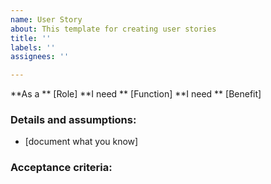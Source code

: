 ```yaml
---
name: User Story
about: This template for creating user stories
title: ''
labels: ''
assignees: ''

---
```


**As a **  [Role]
**I need **  [Function]
**I need **  [Benefit]

### Details and assumptions:
* [document what you know]

### Acceptance criteria:
